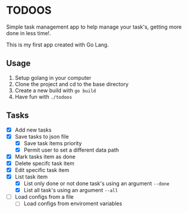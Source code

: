 # TODOOS

Simple task management app to help manage your task's, getting more done in less time!.

This is my first app created with Go Lang.

## Usage

1. Setup golang in your computer
2. Clone the project and cd to the base directory
3. Create a new build with `go build`
4. Have fun with `./todoos`

## Tasks
- [x] Add new tasks
- [x] Save tasks to json file
    - [x] Save task items priority
    - [x] Permit user to set a different data path
- [x] Mark tasks item as done
- [x] Delete specifc task item
- [x] Edit specific task item
- [x] List task item
  - [x] List only done or not done task's using an argument `--done`
  - [x] List all task's using an argument `--all` 
- [ ] Load configs from a file
    - [ ] Load configs from enviroment variables